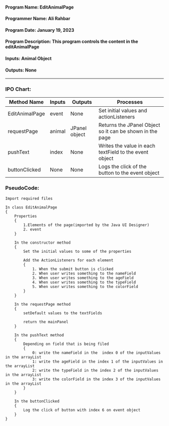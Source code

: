 #### Program Name: EditAnimalPage
#### Programmer Name: Ali Rahbar
#### Program Date: January 19, 2023
#### Program Description: This program controls the content in the editAnimalPage
#### Inputs: Animal Object
#### Outputs: None

---

### IPO Chart:


| **Method Name** | **Inputs** | **Outputs**   | **Processes**                                            |
|-----------------|------------|---------------|----------------------------------------------------------|
| EditAnimalPage  | event      | None          | Set initial values and actionListeners                   |
| requestPage     | animal     | JPanel object | Returns the JPanel Object so it can be shown in the page |
| pushText        | index      | None          | Writes the value in each textField to the event object   |
| buttonClicked   | None       | None          | Logs the click of the button to the event object         |

### PseudoCode:

```text
Import required files

In class EditAnimalPage
{
    Properties
    {
        1.Elements of the page(imported by the Java UI Designer)
        2. event
    }
    
    In the constructor method
    {
        Set the initial values to some of the properties
        
        Add the ActionListeners for each element
        {
            1. When the submit button is clicked
            2. When user writes something to the nameField
            3. When user writes something to the ageField
            4. When user writes something to the typeField
            5. When user writes something to the colorField
        }
    }
    
    In the requestPage method
    {
        setDefault values to the textFields
        
        return the mainPanel 
    }
    
    In the pushText method
    {
        Depending on field that is being filed
        {
            0: write the nameField in the  index 0 of the inputValues in the arrayList
            1: write the ageField in the index 1 of the inputValues in the arrayList
            2: write the typeField in the index 2 of the inputValues in the arrayList
            3: write the colorField in the index 3 of the inputValues in the arrayList
        }
    }
    
    In the buttonClicked
    {
        Log the click of button with index 6 on event object
    }
}
```

